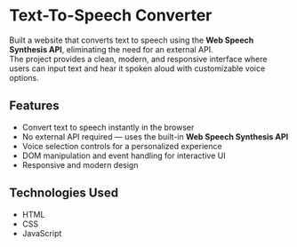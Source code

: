 #  Text-To-Speech Converter

Built a website that converts text to speech using the **Web Speech Synthesis API**, eliminating the need for an external API.  
The project provides a clean, modern, and responsive interface where users can input text and hear it spoken aloud with customizable voice options.



##  Features

-  Convert text to speech instantly in the browser  
-  No external API required — uses the built-in **Web Speech Synthesis API**  
-  Voice selection controls for a personalized experience  
-  DOM manipulation and event handling for interactive UI  
-  Responsive and modern design  



## Technologies Used

- HTML 
- CSS
- JavaScript



